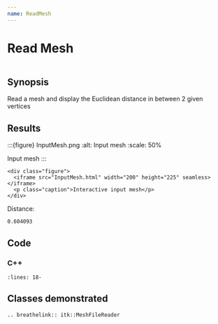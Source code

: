 ```yaml
---
name: ReadMesh
---
```


# Read Mesh

```{index} single: MeshFileReader single: Mesh pair: Mesh; GetPoint pair: Point; EuclideanDistanceTo
```

## Synopsis

Read a mesh and display the Euclidean distance in between 2 given vertices

## Results

:::{figure} InputMesh.png
:alt: Input mesh
:scale: 50%

Input mesh
:::

```{raw} html
<div class="figure">
  <iframe src="InputMesh.html" width="200" height="225" seamless></iframe>
  <p class="caption">Interactive input mesh</p>
</div>
```

Distance:

```
0.604093
```

## Code

### C++

```{literalinclude} Code.cxx
:lines: 18-
```

## Classes demonstrated

```{eval-rst}
.. breathelink:: itk::MeshFileReader
```

